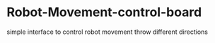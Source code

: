 # Robot-Movement-control-board
simple interface to control robot movement throw different directions 

